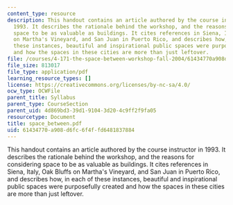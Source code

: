 ```yaml
---
content_type: resource
description: This handout contains an article authored by the course instructor in
  1993. It describes the rationale behind the workshop, and the reasons for considering
  space to be as valuable as buildings. It cites references in Siena, Italy, Oak Bluffs
  on Martha's Vineyard, and San Juan in Puerto Rico, and describes how, in each of
  these instances, beautiful and inspirational public spaces were purposefully created
  and how the spaces in these cities are more than just leftover.
file: /courses/4-171-the-space-between-workshop-fall-2004/61434770a908d6fc6f4ffd6481837884_space_between.pdf
file_size: 813017
file_type: application/pdf
learning_resource_types: []
license: https://creativecommons.org/licenses/by-nc-sa/4.0/
ocw_type: OCWFile
parent_title: Syllabus
parent_type: CourseSection
parent_uid: 4d869bd3-39d1-9104-3d20-4c9ff2f9fa05
resourcetype: Document
title: space_between.pdf
uid: 61434770-a908-d6fc-6f4f-fd6481837884
---
```

This handout contains an article authored by the course instructor in 1993. It describes the rationale behind the workshop, and the reasons for considering space to be as valuable as buildings. It cites references in Siena, Italy, Oak Bluffs on Martha's Vineyard, and San Juan in Puerto Rico, and describes how, in each of these instances, beautiful and inspirational public spaces were purposefully created and how the spaces in these cities are more than just leftover.